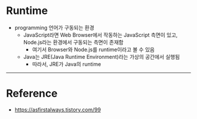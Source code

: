 # Runtime

- programming 언어가 구동되는 환경
  - JavaScript라면 Web Browser에서 작동하는 JavaScript 측면이 있고, Node.js라는 환경에서 구동되는 측면이 존재함
    - 여기서 Browser와 Node.js를 runtime이라고 볼 수 있음
  - Java는 JRE(Java Runtime Environment)라는 가상의 공간에서 실행됨
    - 따라서, JRE가 Java의 runtime

---

# Reference

- https://asfirstalways.tistory.com/99
